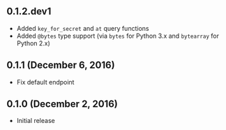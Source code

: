 ## 0.1.2.dev1

- Added `key_for_secret` and `at` query functions
- Added `@bytes` type support (via `bytes` for Python 3.x and `bytearray` for Python 2.x)

## 0.1.1 (December 6, 2016)

- Fix default endpoint

## 0.1.0 (December 2, 2016)

- Initial release
